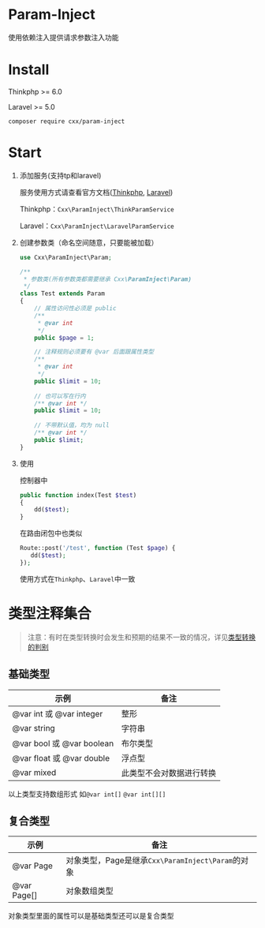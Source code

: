 # Param-Inject

使用依赖注入提供请求参数注入功能

# Install

Thinkphp >= 6.0

Laravel >= 5.0

`composer require cxx/param-inject`

# Start

1. 添加服务(支持tp和laravel)

   服务使用方式请查看官方文档([Thinkphp](https://www.kancloud.cn/manual/thinkphp6_0/1037490), [Laravel](https://learnku.com/docs/laravel/8.x/providers/9362))

   Thinkphp：`Cxx\ParamInject\ThinkParamService`

   Laravel：`Cxx\ParamInject\LaravelParamService`

2. 创建参数类（命名空间随意，只要能被加载）

   ```php
   use Cxx\ParamInject\Param;
   
   /**
    * 参数类(所有参数类都需要继承 Cxx\ParamInject\Param)
    */
   class Test extends Param
   {
       // 属性访问性必须是 public
       /**
        * @var int
        */
       public $page = 1;
   
       // 注释规则必须要有 @var 后面跟属性类型
       /**
        * @var int
        */
       public $limit = 10;
       
       // 也可以写在行内
       /** @var int */
       public $limit = 10;
       
       // 不带默认值，均为 null
       /** @var int */
       public $limit;
   }
   ```

3. 使用

   控制器中

   ```php
   public function index(Test $test)
   {
       dd($test);
   }
   
   ```

   在路由闭包中也类似

    ```php
   Route::post('/test', function (Test $page) {
       dd($test);
   });
    ```

   使用方式在`Thinkphp`、`Laravel`中一致

# 类型注释集合

> 注意：有时在类型转换时会发生和预期的结果不一致的情况，详见[类型转换的判别](https://www.php.net/manual/zh/language.types.type-juggling.php)

## 基础类型

| 示例                      | 备注                     |
| ------------------------- | ------------------------ |
| @var int 或 @var integer  | 整形                     |
| @var string               | 字符串                   |
| @var bool 或 @var boolean | 布尔类型                 |
| @var float 或 @var double | 浮点型                   |
| @var mixed                | 此类型不会对数据进行转换 |

以上类型支持数组形式 如`@var int[]`  `@var int[][]` 

## 复合类型

| 示例        | 备注                                              |
| ----------- | ------------------------------------------------- |
| @var Page   | 对象类型，Page是继承`Cxx\ParamInject\Param`的对象 |
| @var Page[] | 对象数组类型                                      |

对象类型里面的属性可以是基础类型还可以是复合类型


